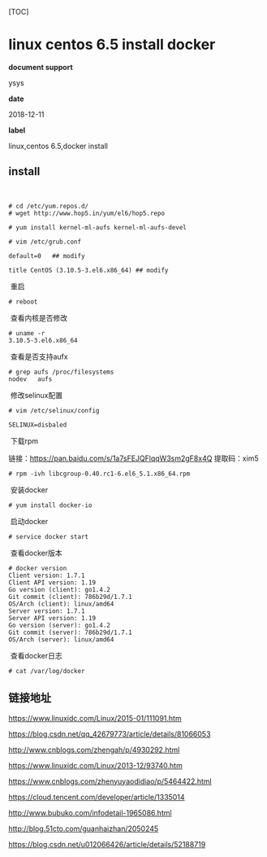 [TOC]

# linux centos 6.5 install docker

**document support**

ysys

**date**

2018-12-11

**label**

linux,centos 6.5,docker install



## install

​	

```
# cd /etc/yum.repos.d/
# wget http://www.hop5.in/yum/el6/hop5.repo
```



```
# yum install kernel-ml-aufs kernel-ml-aufs-devel
```



```
# vim /etc/grub.conf

default=0   ## modify 

title CentOS (3.10.5-3.el6.x86_64) ## modify
```

​	重启

```
# reboot
```

​	查看内核是否修改

```
# uname -r
3.10.5-3.el6.x86_64
```

​	查看是否支持aufx

```
# grep aufs /proc/filesystems 
nodev	aufs
```

​	修改selinux配置

```
# vim /etc/selinux/config

SELINUX=disbaled
```

​	下载rpm

链接：https://pan.baidu.com/s/1a7sFEJQFlqqW3sm2gF8x4Q 
提取码：xim5 

```
# rpm -ivh libcgroup-0.40.rc1-6.el6_5.1.x86_64.rpm
```

​	安装docker

```
# yum install docker-io
```

​	启动docker

```
# service docker start
```

​	查看docker版本

```
# docker version
Client version: 1.7.1
Client API version: 1.19
Go version (client): go1.4.2
Git commit (client): 786b29d/1.7.1
OS/Arch (client): linux/amd64
Server version: 1.7.1
Server API version: 1.19
Go version (server): go1.4.2
Git commit (server): 786b29d/1.7.1
OS/Arch (server): linux/amd64
```

​	查看docker日志

```
# cat /var/log/docker
```









## 链接地址

https://www.linuxidc.com/Linux/2015-01/111091.htm

https://blog.csdn.net/qq_42679773/article/details/81066053

http://www.cnblogs.com/zhengah/p/4930292.html

https://www.linuxidc.com/Linux/2013-12/93740.htm

https://www.cnblogs.com/zhenyuyaodidiao/p/5464422.html

https://cloud.tencent.com/developer/article/1335014

http://www.bubuko.com/infodetail-1965086.html

http://blog.51cto.com/guanhaizhan/2050245

https://blog.csdn.net/u012066426/article/details/52188719